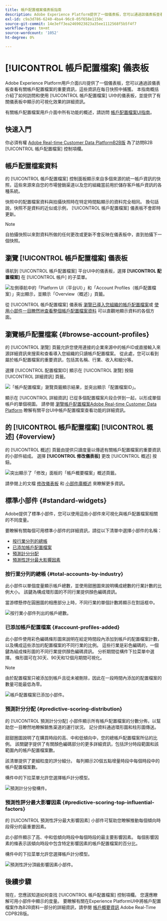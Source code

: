 ```yaml
---
title: 帳戶配置檔案儀表板指南
description: Adobe Experience Platform提供了一個儀表板，您可以通過該儀表板查看有關組織B2B帳戶配置檔案的重要資訊。
exl-id: c9a3d786-6240-4ba4-96c8-05f658e1150c
source-git-commit: 14e3eff3ea2469023823a35ee1112568f5b5f4f7
workflow-type: tm+mt
source-wordcount: '1052'
ht-degree: 0%

---
```


# [!UICONTROL 帳戶配置檔案] 儀表板

Adobe Experience Platform用戶介面(UI)提供了一個儀表板，您可以通過該儀表板查看有關帳戶配置檔案的重要資訊，這些資訊在每日快照中捕獲。 本指南概括介紹了如何訪問和使用 [!UICONTROL 帳戶配置檔案] UI中的儀表板，並提供了有關儀表板中顯示的可視化效果的詳細資訊。

有關帳戶配置檔案用戶介面中所有功能的概述，請訪問 [帳戶配置檔案UI指南](../../rtcdp/accounts/account-profile-ui-guide.md)。

## 快速入門

你必須有權 [Adobe Real-time Customer Data PlatformB2B版](../../rtcdp/b2b-overview.md) 為了訪問B2B [!UICONTROL 帳戶配置檔案] 控制項欄。

## 帳戶配置檔案資料

的 [!UICONTROL 帳戶配置檔案] 控制面板顯示來自多個來源的統一帳戶資訊的快照，這些來源來自您的市場營銷渠道以及您的組織當前用於儲存客戶帳戶資訊的各種系統。

快照中的配置檔案資料與拍攝快照時在特定時間點顯示的資料完全相同。 換句話說，快照不是資料的近似或示例， [!UICONTROL 帳戶配置檔案] 儀表板不會即時更新。

>[!NOTE]
>
>自拍攝快照以來對資料所做的任何更改或更新不會反映在儀表板中，直到拍攝下一個快照。

## 瀏覽 [!UICONTROL 帳戶配置檔案] 儀表板

導航到 [!UICONTROL 帳戶配置檔案] 平台UI中的儀表板，選擇 **[!UICONTROL 配置檔案]** 在 [!UICONTROL 帳戶] 的子菜單。

![左側導航中的「Platform UI（平台UI）」和「Account Profiles（帳戶配置檔案）」突出顯示，並顯示「Overview（概述）」頁籤。](../images/account-profiles/account-profiles-dashboard.png)

從 [!UICONTROL 帳戶配置檔案] 儀表板 [瀏覽已導入您組織的帳戶配置檔案](#browse-account-profiles)或 [使用小部件一目瞭然地查看整個帳戶配置檔案資料](#standard-widgets) 可以直觀地顯示資料的各個方面。

## 瀏覽帳戶配置檔案 {#browse-account-profiles}

的 [!UICONTROL 瀏覽] 頁籤允許您使用連接的企業來源中的帳戶ID或直接輸入來源詳細資訊來搜索和查看導入您組織的只讀帳戶配置檔案。 從此處，您可以看到屬於帳戶配置檔案的重要資訊，包括其名稱、行業、收入和細分等。

選擇 [!UICONTROL 配置檔案ID] 顯示在 [!UICONTROL 瀏覽] 按鈕 [!UICONTROL 詳細資訊] 頁籤。

![「帳戶配置檔案」瀏覽頁籤顯示結果，並突出顯示「配置檔案ID」。](../images/account-profiles/account-profiles-browse-tab.png)

顯示在 [!UICONTROL 詳細資訊] 已從多個配置檔案片段合併到一起，以形成單個帳戶的單個視圖。 請參閱 [瀏覽帳戶配置檔案Adobe Real-time Customer Data Platform](../../rtcdp/accounts/account-profile-ui-guide.md#browse-account-profiles) 瞭解有關平台UI中帳戶配置檔案查看功能的詳細資訊。

## 的 [!UICONTROL 帳戶配置檔案] [!UICONTROL 概述] {#overview}

的 [!UICONTROL 概述] 頁籤由提供只讀度量以傳遞有關帳戶配置檔案的重要資訊的小部件組成。 選擇 **[!UICONTROL 修改儀表板]** 更改 [!UICONTROL 概述] 按鈕。

![突出顯示了「修改」面板的「帳戶概要檔案」概述頁籤。](../images/account-profiles/modify-dashboard.png)

請參閱上的文檔 [修改儀表板](../customize/modify.md) 和 [小部件庫概述](../customize/widget-library.md) 來瞭解更多資訊。

## 標準小部件 {#standard-widgets}

Adobe提供了標準小部件，您可以使用這些小部件來可視化與帳戶配置檔案相關的不同度量。

要瞭解有關每個可用標準小部件的詳細資訊，請從以下清單中選擇小部件的名稱：

* [按行業分列的總帳](#total-accounts-by-industry)
* [已添加帳戶配置檔案](#account-profiles-added)
* [預測計分分配](#predictive-scoring-distribution)
* [預測性評分最大影響因素](#predictive-scoring-top-influential-factors)

### 按行業分列的總帳 {#total-accounts-by-industry}

此小部件以單個度量顯示帳戶總數，並使用甜圈圖來說明構成總數的行業計數的比例大小。 該鍵為構成環形圖的不同行業提供顏色編碼資訊。

當游標懸停在圓圈圖的相應部分上時，不同行業的單個計數將顯示在對話框中。

![按行業小部件列出的帳戶總數。](../images/account-profiles/total-accounts-by-industry-widget.png)

### 已添加帳戶配置檔案 {#account-profiles-added}

此小部件使用彩色編碼條形圖來說明在給定時間段內添加到帳戶的配置檔案計數，以及構成這些添加的配置檔案的不同行業的比例。 這些行業是彩色編碼的，一個鍵為組成條形圖的不同行業提供顏色編碼資訊。 分析期間從構件下拉菜單中選擇。 條形圖可在30天、90天和12個月期間可視化。

>[!NOTE]
>
>由於配置檔案只被添加到帳戶且從未被刪除，因此在一段時間內添加的配置檔案的數量可能最低為零。

![帳戶配置檔案已添加小部件。](../images/account-profiles/accounts-profiles-added-widget.png)

### 預測計分分配 {#predictive-scoring-distribution}

的 [!UICONTROL 預測計分分配] 小部件顯示所有帳戶配置檔案的分數分佈，以幫助您一目瞭然地瞭解銷售渠道的運行狀況。 記分資料通過環形圖和柱形圖傳送。

甜甜圈圖說明了在購買時段的高、中和低傾向中，您的總帳戶配置檔案所佔的比例。 該關鍵字提供了有關顏色編碼部分的更多詳細資訊，包括評分時段範圍和該範圍內的帳戶配置檔案數。

該清單提供了更細粒度的評分細分。 每列顯示20個五點增量時段中每個時段中的帳戶配置檔案數。

構件中的下拉菜單允許您選擇帳戶計分模型。

![預測計分分發構件。](../images/account-profiles/predictive-scoring-distribution.png)

### 預測性評分最大影響因素 {#predictive-scoring-top-influential-factors}

的 [!UICONTROL 預測性評分最大影響因素] 小部件可幫助您瞭解推動每個傾向時段得分的最重要因素。

此小部件顯示了高、中和低傾向時段中每個時段的最主要影響因素。 每個影響因素的條表示該傾向時段中包含特定影響因素的帳戶配置檔案的百分比。

構件中的下拉菜單允許您選擇帳戶計分模型。

![預測性評分頂級影響因素小部件。](../images/account-profiles/predictive-scoring-top-influential-factors.png)

## 後續步驟

現在，您應該知道如何查找 [!UICONTROL 帳戶配置檔案] 控制項欄。 您還應瞭解可用小部件中顯示的度量。 要瞭解有關在Experience PlatformUI中將帳戶配置檔案作為B2B資料一部分的詳細資訊，請參閱 [帳戶概要資訊](../../rtcdp/accounts/account-profile-overview.md) Adobe Real-Time CDPB2B版。
